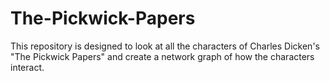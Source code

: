# The-Pickwick-Papers
This repository is designed to look at all the characters of Charles Dicken's "The Pickwick Papers" and create a network graph of how the characters interact.

